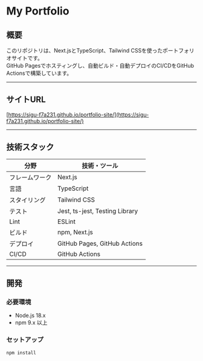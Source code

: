 # My Portfolio

## 概要

このリポジトリは、Next.jsとTypeScript、Tailwind CSSを使ったポートフォリオサイトです。  
GitHub Pagesでホスティングし、自動ビルド・自動デプロイのCI/CDをGitHub Actionsで構築しています。

---

## サイトURL

[https://sigu-f7a231.github.io/portfolio-site/](https://sigu-f7a231.github.io/portfolio-site/)

---

## 技術スタック

| 分野         | 技術・ツール                          |
| ------------ | ----------------------------------- |
| フレームワーク | Next.js                            |
| 言語         | TypeScript                         |
| スタイリング  | Tailwind CSS                      |
| テスト       | Jest, ts-jest, Testing Library     |
| Lint         | ESLint                            |
| ビルド       | npm, Next.js                      |
| デプロイ     | GitHub Pages, GitHub Actions       |
| CI/CD        | GitHub Actions                    |

---

## 開発

### 必要環境

- Node.js 18.x
- npm 9.x 以上

### セットアップ

```bash
npm install
